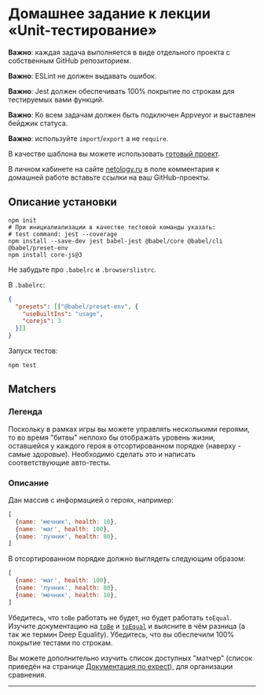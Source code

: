 # Домашнее задание к лекции «Unit-тестирование»

**Важно**: каждая задача выполняется в виде отдельного проекта с собственным GitHub репозиторием.

**Важно**: ESLint не должен выдавать ошибок.

**Важно**: Jest должен обеспечивать 100% покрытие по строкам для тестируемых вами функций.

**Важно**: Ко всем задачам должен быть подключен Appveyor и выставлен бейджик статуса.

**Важно**: используйте `import`/`export` а не `require`.

В качестве шаблона вы можете использовать [готовый проект](/ci-template).

В личном кабинете на сайте [netology.ru](http://netology.ru/) в поле комментария к домашней работе вставьте ссылки на ваш GitHub-проекты.

## Описание установки

```shell
npm init
# При инициалиализации в качестве тестовой команды указать:
# test command: jest --coverage
npm install --save-dev jest babel-jest @babel/core @babel/cli @babel/preset-env
npm install core-js@3
```

Не забудьте про `.babelrc` и `.browserslistrc`.

В `.babelrc`:
```json
{
  "presets": [["@babel/preset-env", {
    "useBuiltIns": "usage",
    "corejs": 3
  }]]
}
```

Запуск тестов:
```shell
npm test
```

## Matchers

### Легенда

Поскольку в рамках игры вы можете управлять несколькими героями, то во время "битвы" неплохо бы отображать уровень жизни, оставшейся у каждого героя в отсортированном порядке (наверху - самые здоровые). Необходимо сделать это и написать соответствующие авто-тесты.

### Описание

Дан массив с информацией о героях, например:
```javascript
[
  {name: 'мечник', health: 10},
  {name: 'маг', health: 100},
  {name: 'лучник', health: 80},
]
```
В отсортированном порядке должно выглядеть следующим образом:
```javascript
[
  {name: 'маг', health: 100},
  {name: 'лучник', health: 80},
  {name: 'мечник', health: 10},
]
```

Убедитесь, что `toBe` работать не будет, но будет работать `toEqual`. Изучите документацию на [`toBe`](https://jestjs.io/docs/en/expect#tobevalue) и [`toEqual`](https://jestjs.io/docs/en/expect#toequalvalue) и выясните в чём разница (а так же термин Deep Equality). Убедитесь, что вы обеспечили 100% покрытие тестами по строкам.

Вы можете дополнительно изучить список доступных "матчер" (список приведён на странице [Документация по expect](https://jestjs.io/docs/ru/expect)), для организации сравнения.

---
